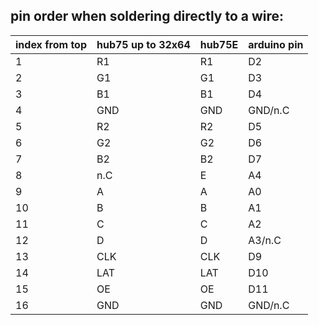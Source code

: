 ## pin order when soldering directly to a wire:
| index from top | hub75 up to 32x64 | hub75E | arduino pin |
| -------------- | ----------------- | ------ | ----------- |
| 1              | R1                | R1     | D2          |
| 2              | G1                | G1     | D3          |
| 3              | B1                | B1     | D4          |
| 4              | GND               | GND    | GND/n.C     |
| 5              | R2                | R2     | D5          |
| 6              | G2                | G2     | D6          |
| 7              | B2                | B2     | D7          |
| 8              | n.C               | E      | A4          |
| 9              | A                 | A      | A0          |
| 10             | B                 | B      | A1          |
| 11             | C                 | C      | A2          |
| 12             | D                 | D      | A3/n.C      |
| 13             | CLK               | CLK    | D9          |
| 14             | LAT               | LAT    | D10         |
| 15             | OE                | OE     | D11         |
| 16             | GND               | GND    | GND/n.C     |
